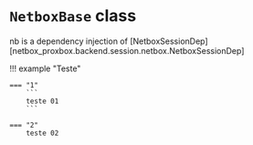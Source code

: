 # `NetboxBase` class

<!-- ::: netbox_proxbox.backend.routes.netbox.generic.NetboxBase
    options:
      docstring_options:
        ignore_init_summary: true
      merge_init_into_class: true
      show_source: false -->


nb is a dependency injection of [NetboxSessionDep][netbox_proxbox.backend.session.netbox.NetboxSessionDep]

!!! example "Teste"

    === "1"
        ```
        teste 01
        ```

    === "2"
        teste 02